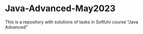 # Java-Advanced-May2023
This is a repository with solutions of tasks in SoftUni course "Java Advanced"
